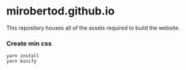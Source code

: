 # mirobertod.github.io
This repository houses all of the assets required to build the website.

### Create min css
~~~~
yarn install
yarn minify
~~~~
